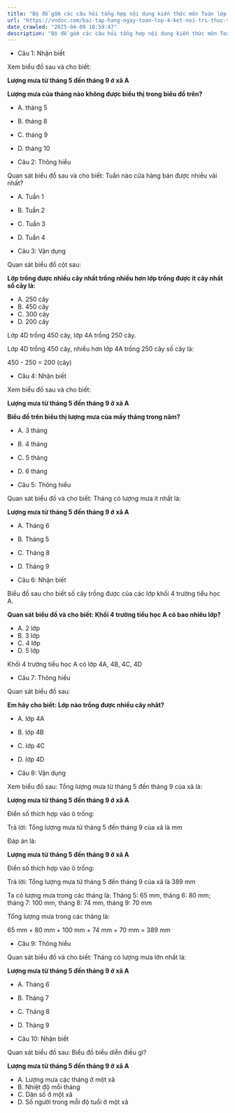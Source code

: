 ```yaml
---
title: "Bộ đề gồm các câu hỏi tổng hợp nội dung kiến thức môn Toán lớp 4 đã học ở Tuần 24 trong chương trình Toán lớp 4 Tập 2 Kết nối tri thức, giúp các em ôn tập và luyện giải các dạng bài tập Toán lớp 4. Mời các em cùng luyện tập."
url: "https://vndoc.com/bai-tap-hang-ngay-toan-lop-4-ket-noi-tri-thuc-tuan-24-thu-4-337418"
date_crawled: "2025-04-09 10:59:47"
description: "Bộ đề gồm các câu hỏi tổng hợp nội dung kiến thức môn Toán lớp 4 đã học ở Tuần 24 trong chương trình Toán lớp 4 Tập 2 Kết nối tri thức, giúp các em ôn tập và luyện giải các dạng bài tập Toán lớp 4. Mời các em cùng luyện tập."
---
```


* Câu 1:  Nhận biết

Xem biểu đồ sau và cho biết:

**Lượng mưa từ tháng 5 đến tháng 9 ở xã A**

**Lượng mưa của tháng nào không được biểu thị trong biểu đồ trên?**

  * A. tháng 5 
  * B. tháng 8 
  * C. tháng 9 
  * D. tháng 10 



* Câu 2:  Thông hiểu

Quan sát biểu đồ sau và cho biết: Tuần nào cửa hàng bán được nhiều vải nhất?

  * A. Tuần 1 
  * B. Tuần 2 
  * C. Tuần 3 
  * D. Tuần 4 



* Câu 3:  Vận dụng

Quan sát biểu đồ cột sau:

**Lớp trồng được nhiều cây nhất trồng nhiều hơn lớp trồng được ít cây nhất số cây là:**

  * A. 250 cây 
  * B. 450 cây 
  * C. 300 cây 
  * D. 200 cây 



Lớp 4D trồng 450 cây, lớp 4A trồng 250 cây.

Lớp 4D trồng 450 cây, nhiều hơn lớp 4A trồng 250 cây số cây là:

450 - 250 = 200 (cây)

* Câu 4:  Nhận biết

Xem biểu đồ sau và cho biết:

**Lượng mưa từ tháng 5 đến tháng 9 ở xã A**

**Biểu đồ trên biểu thị lượng mưa của mấy tháng trong năm?**

  * A. 3 tháng 
  * B. 4 tháng 
  * C. 5 tháng 
  * D. 6 tháng 



* Câu 5:  Thông hiểu

Quan sát biểu đồ và cho biết: Tháng có lượng mưa ít nhất là:

**Lượng mưa từ tháng 5 đến tháng 9 ở xã A**

  * A. Tháng 6 
  * B. Tháng 5 
  * C. Tháng 8 
  * D. Tháng 9 



* Câu 6:  Nhận biết

Biểu đồ sau cho biết số cây trồng được của các lớp khối 4 trường tiểu học A.

**Quan sát biểu đồ và cho biết: Khối 4 trường tiểu học A có bao nhiêu lớp?**

  * A. 2 lớp 
  * B. 3 lớp 
  * C. 4 lớp 
  * D. 5 lớp 



Khối 4 trường tiểu học A có lớp 4A, 4B, 4C, 4D

* Câu 7:  Thông hiểu

Quan sát biểu đồ sau:

**Em hãy cho biết: Lớp nào trồng được nhiều cây nhât?**

  * A. lớp 4A 
  * B. lớp 4B 
  * C. lớp 4C 
  * D. lớp 4D 



* Câu 8:  Vận dụng

Xem biểu đồ sau: Tổng lượng mưa từ tháng 5 đến tháng 9 của xã là:

**Lượng mưa từ tháng 5 đến tháng 9 ở xã A**

Điền số thích hợp vào ô trống:

Trả lời: Tổng lượng mưa từ tháng 5 đến tháng 9 của xã là  mm

Đáp án là:

**Lượng mưa từ tháng 5 đến tháng 9 ở xã A**

Điền số thích hợp vào ô trống:

Trả lời: Tổng lượng mưa từ tháng 5 đến tháng 9 của xã là 389 mm

Ta có lượng mưa trong các tháng là: Tháng 5: 65 mm, tháng 6: 80 mm; tháng 7: 100 mm, tháng 8: 74 mm, tháng 9: 70 mm

Tổng lượng mưa trong các tháng là:

65 mm + 80 mm + 100 mm + 74 mm + 70 mm = 389 mm

* Câu 9:  Thông hiểu

Quan sát biểu đồ và cho biết: Tháng có lượng mưa lớn nhất là:

**Lượng mưa từ tháng 5 đến tháng 9 ở xã A**

  * A. Tháng 6 
  * B. Tháng 7 
  * C. Tháng 8 
  * D. Tháng 9 



* Câu 10:  Nhận biết

Quan sát biểu đồ sau: Biểu đồ biểu diễn điều gì?

**Lượng mưa từ tháng 5 đến tháng 9 ở xã A**

  * A. Lượng mưa các tháng ở một xã 
  * B. Nhiệt độ mỗi tháng 
  * C. Dân số ở một xã 
  * D. Số người trong mỗi độ tuổi ở một xã 


